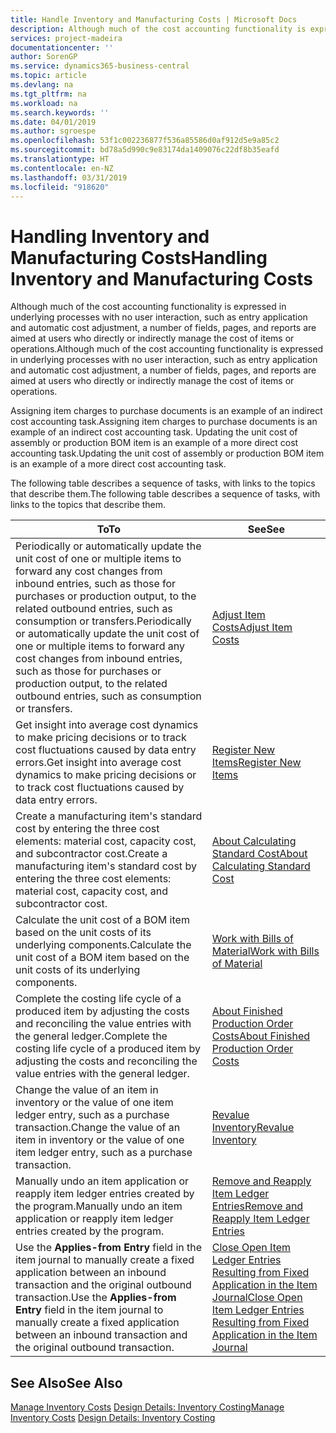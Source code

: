 ```yaml
---
title: Handle Inventory and Manufacturing Costs | Microsoft Docs
description: Although much of the cost accounting functionality is expressed in underlying processes with no user interaction, such as entry application and automatic cost adjustment, a number of fields, pages, and reports are aimed at users who directly or indirectly manage the cost of items or operations.
services: project-madeira
documentationcenter: ''
author: SorenGP
ms.service: dynamics365-business-central
ms.topic: article
ms.devlang: na
ms.tgt_pltfrm: na
ms.workload: na
ms.search.keywords: ''
ms.date: 04/01/2019
ms.author: sgroespe
ms.openlocfilehash: 53f1c002236877f536a85586d0af912d5e9a85c2
ms.sourcegitcommit: bd78a5d990c9e83174da1409076c22df8b35eafd
ms.translationtype: HT
ms.contentlocale: en-NZ
ms.lasthandoff: 03/31/2019
ms.locfileid: "918620"
---
```

# <a name="handling-inventory-and-manufacturing-costs"></a><span data-ttu-id="ecf41-103">Handling Inventory and Manufacturing Costs</span><span class="sxs-lookup"><span data-stu-id="ecf41-103">Handling Inventory and Manufacturing Costs</span></span>
<span data-ttu-id="ecf41-104">Although much of the cost accounting functionality is expressed in underlying processes with no user interaction, such as entry application and automatic cost adjustment, a number of fields, pages, and reports are aimed at users who directly or indirectly manage the cost of items or operations.</span><span class="sxs-lookup"><span data-stu-id="ecf41-104">Although much of the cost accounting functionality is expressed in underlying processes with no user interaction, such as entry application and automatic cost adjustment, a number of fields, pages, and reports are aimed at users who directly or indirectly manage the cost of items or operations.</span></span>  

 <span data-ttu-id="ecf41-105">Assigning item charges to purchase documents is an example of an indirect cost accounting task.</span><span class="sxs-lookup"><span data-stu-id="ecf41-105">Assigning item charges to purchase documents is an example of an indirect cost accounting task.</span></span> <span data-ttu-id="ecf41-106">Updating the unit cost of assembly or production BOM item is an example of a more direct cost accounting task.</span><span class="sxs-lookup"><span data-stu-id="ecf41-106">Updating the unit cost of assembly or production BOM item is an example of a more direct cost accounting task.</span></span>  

 <span data-ttu-id="ecf41-107">The following table describes a sequence of tasks, with links to the topics that describe them.</span><span class="sxs-lookup"><span data-stu-id="ecf41-107">The following table describes a sequence of tasks, with links to the topics that describe them.</span></span>   

|<span data-ttu-id="ecf41-108">**To**</span><span class="sxs-lookup"><span data-stu-id="ecf41-108">**To**</span></span>|<span data-ttu-id="ecf41-109">**See**</span><span class="sxs-lookup"><span data-stu-id="ecf41-109">**See**</span></span>|  
|------------|-------------|  
|<span data-ttu-id="ecf41-110">Periodically or automatically update the unit cost of one or multiple items to forward any cost changes from inbound entries, such as those for purchases or production output, to the related outbound entries, such as consumption or transfers.</span><span class="sxs-lookup"><span data-stu-id="ecf41-110">Periodically or automatically update the unit cost of one or multiple items to forward any cost changes from inbound entries, such as those for purchases or production output, to the related outbound entries, such as consumption or transfers.</span></span>|[<span data-ttu-id="ecf41-111">Adjust Item Costs</span><span class="sxs-lookup"><span data-stu-id="ecf41-111">Adjust Item Costs</span></span>](inventory-how-adjust-item-costs.md)|  
|<span data-ttu-id="ecf41-112">Get insight into average cost dynamics to make pricing decisions or to track cost fluctuations caused by data entry errors.</span><span class="sxs-lookup"><span data-stu-id="ecf41-112">Get insight into average cost dynamics to make pricing decisions or to track cost fluctuations caused by data entry errors.</span></span>|[<span data-ttu-id="ecf41-113">Register New Items</span><span class="sxs-lookup"><span data-stu-id="ecf41-113">Register New Items</span></span>](inventory-how-register-new-items.md)|  
|<span data-ttu-id="ecf41-114">Create a manufacturing item's standard cost by entering the three cost elements: material cost, capacity cost, and subcontractor cost.</span><span class="sxs-lookup"><span data-stu-id="ecf41-114">Create a manufacturing item's standard cost by entering the three cost elements: material cost, capacity cost, and subcontractor cost.</span></span>|[<span data-ttu-id="ecf41-115">About Calculating Standard Cost</span><span class="sxs-lookup"><span data-stu-id="ecf41-115">About Calculating Standard Cost</span></span>](finance-about-calculating-standard-cost.md)|  
|<span data-ttu-id="ecf41-116">Calculate the unit cost of a BOM item based on the unit costs of its underlying components.</span><span class="sxs-lookup"><span data-stu-id="ecf41-116">Calculate the unit cost of a BOM item based on the unit costs of its underlying components.</span></span>|[<span data-ttu-id="ecf41-117">Work with Bills of Material</span><span class="sxs-lookup"><span data-stu-id="ecf41-117">Work with Bills of Material</span></span>](inventory-how-work-BOMs.md)|  
|<span data-ttu-id="ecf41-118">Complete the costing life cycle of a produced item by adjusting the costs and reconciling the value entries with the general ledger.</span><span class="sxs-lookup"><span data-stu-id="ecf41-118">Complete the costing life cycle of a produced item by adjusting the costs and reconciling the value entries with the general ledger.</span></span>|[<span data-ttu-id="ecf41-119">About Finished Production Order Costs</span><span class="sxs-lookup"><span data-stu-id="ecf41-119">About Finished Production Order Costs</span></span>](finance-about-finished-production-order-costs.md)|  
|<span data-ttu-id="ecf41-120">Change the value of an item in inventory or the value of one item ledger entry, such as a purchase transaction.</span><span class="sxs-lookup"><span data-stu-id="ecf41-120">Change the value of an item in inventory or the value of one item ledger entry, such as a purchase transaction.</span></span>|[<span data-ttu-id="ecf41-121">Revalue Inventory</span><span class="sxs-lookup"><span data-stu-id="ecf41-121">Revalue Inventory</span></span>](inventory-how-revalue-inventory.md)|
|<span data-ttu-id="ecf41-122">Manually undo an item application or reapply item ledger entries created by the program.</span><span class="sxs-lookup"><span data-stu-id="ecf41-122">Manually undo an item application or reapply item ledger entries created by the program.</span></span>|[<span data-ttu-id="ecf41-123">Remove and Reapply Item Ledger Entries</span><span class="sxs-lookup"><span data-stu-id="ecf41-123">Remove and Reapply Item Ledger Entries</span></span>](finance-how-to-remove-and-reapply-item-entries.md)|  
|<span data-ttu-id="ecf41-124">Use the **Applies-from Entry** field in the item journal to manually create a fixed application between an inbound transaction and the original outbound transaction.</span><span class="sxs-lookup"><span data-stu-id="ecf41-124">Use the **Applies-from Entry** field in the item journal to manually create a fixed application between an inbound transaction and the original outbound transaction.</span></span>|[<span data-ttu-id="ecf41-125">Close Open Item Ledger Entries Resulting from Fixed Application in the Item Journal</span><span class="sxs-lookup"><span data-stu-id="ecf41-125">Close Open Item Ledger Entries Resulting from Fixed Application in the Item Journal</span></span>](finance-how-to-close-open-item-ledger-entries-resulting-from-fixed-application-in-the-item-journal.md)|  

## <a name="see-also"></a><span data-ttu-id="ecf41-126">See Also</span><span class="sxs-lookup"><span data-stu-id="ecf41-126">See Also</span></span>  
<span data-ttu-id="ecf41-127">[Manage Inventory Costs](finance-manage-inventory-costs.md)
[Design Details: Inventory Costing](design-details-inventory-costing.md)</span><span class="sxs-lookup"><span data-stu-id="ecf41-127">[Manage Inventory Costs](finance-manage-inventory-costs.md)
[Design Details: Inventory Costing](design-details-inventory-costing.md)</span></span>
